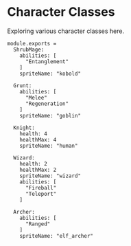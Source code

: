 Character Classes
=================

Exploring various character classes here.

    module.exports =
      ShrubMage:
        abilities: [
          "Entanglement"
        ]
        spriteName: "kobold"

      Grunt:
        abilities: [
          "Melee"
          "Regeneration"
        ]
        spriteName: "goblin"

      Knight:
        health: 4
        healthMax: 4
        spriteName: "human"

      Wizard:
        health: 2
        healthMax: 2
        spriteName: "wizard"
        abilities: [
          "Fireball"
          "Teleport"
        ]

      Archer:
        abilities: [
          "Ranged"
        ]
        spriteName: "elf_archer"
